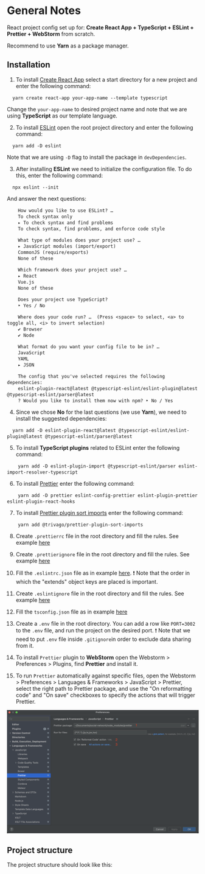 # General Notes

React project config set up for: **Create React App + TypeScript + ESLint + Prettier + WebStorm** from scratch.

Recommend to use **Yarn** as a package manager.

## Installation

1. To install [Create React App](https://create-react-app.dev/docs/getting-started#yarn) select a start directory for a new project and enter the following command:

```console
  yarn create react-app your-app-name --template typescript
```

Change the `your-app-name` to desired project name and note that we are using **TypeScript** as our template language.

2. To install [ESLint](https://yarnpkg.com/package/eslint) open the root project directory and enter the following command:

```console
  yarn add -D eslint
```

Note that we are using `-D` flag to install the package in `devDependencies`.

3. After installing **ESLint** we need to initialize the configuration file. To do this, enter the following command:

```console
  npx eslint --init
```

And answer the next questions:

```console
    How would you like to use ESLint? …
    To check syntax only
    ▸ To check syntax and find problems
    To check syntax, find problems, and enforce code style
```

```console
    What type of modules does your project use? … 
    ▸ JavaScript modules (import/export)
    CommonJS (require/exports)
    None of these
```

```console
    Which framework does your project use? …
    ▸ React
    Vue.js
    None of these
```

```console
    Does your project use TypeScript? 
    ‣ Yes / No
```

```console
    Where does your code run? …  (Press <space> to select, <a> to toggle all, <i> to invert selection)
    ✔ Browser
    ✔ Node
```

```console
    What format do you want your config file to be in? … 
    JavaScript
    YAML
    ▸ JSON
```

```console
    The config that you've selected requires the following dependencies:
    eslint-plugin-react@latest @typescript-eslint/eslint-plugin@latest @typescript-eslint/parser@latest
    ? Would you like to install them now with npm? ‣ No / Yes
```

4. Since we chose **No** for the last questions (we use **Yarn**), we need to install the suggested dependencies: 

```console
  yarn add -D eslint-plugin-react@latest @typescript-eslint/eslint-plugin@latest @typescript-eslint/parser@latest
```

5. To install **TypeScript plugins** related to ESLint enter the following command:

```console
    yarn add -D eslint-plugin-import @typescript-eslint/parser eslint-import-resolver-typescript
```

6. To install [Prettier](https://yarnpkg.com/package/prettier) enter the following command:

```console
    yarn add -D prettier eslint-config-prettier eslint-plugin-prettier eslint-plugin-react-hooks
```

7. To install [Prettier plugin sort imports](https://yarnpkg.com/package/@trivago/prettier-plugin-sort-imports) enter the following command:

```console
    yarn add @trivago/prettier-plugin-sort-imports
```

8. Create `.prettierrc` file in the root directory and fill the rules. See example [here](.prettierrc)

9. Create `.prettierignore` file in the root directory and fill the rules. See example [here](.prettierignore)

10. Fill the `.eslintrc.json` file as in example [here](.eslintrc.json). ❗ Note that the order in which the "extends" object keys are placed is important. 

11. Create `.eslintignore` file in the root directory and fill the rules. See example  [here](.eslintignore)
 
12. Fill the `tsconfig.json` file as in example [here](tsconfig.json)

13. Create a `.env` file in the root directory. You can add a row like `PORT=3002` to the `.env` file, and run the project on the desired port. ❗ Note that we need to put `.env` file inside `.gitignore`in order to exclude data sharing from it.

14. To install `Prettier` plugin to **WebStorm** open the Webstorm > Preferences > Plugins, find **Prettier** and install it.

15. To run `Prettier` automatically against specific files, open the Webstorm > Preferences > Languages & Frameworks > JavaScript > Prettier, select the right path to Prettier package, and use the "On reformatting code" and "On save" checkboxes to specify the actions that will trigger Prettier.

![prettier-settings](public/prettier-settings.png)

## Project structure

The project structure should look like this:
